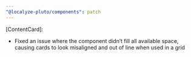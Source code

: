 ```yaml
---
"@localyze-pluto/components": patch
---
```


[ContentCard]:

- Fixed an issue where the component didn’t fill all available space, causing cards to look misaligned and out of line when used in a grid
